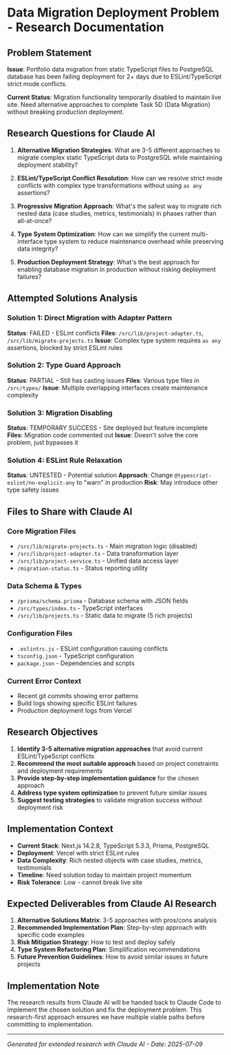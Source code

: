 # Data Migration Deployment Problem - Research Documentation

## Problem Statement

**Issue**: Portfolio data migration from static TypeScript files to PostgreSQL database has been failing deployment for 2+ days due to ESLint/TypeScript strict mode conflicts.

**Current Status**: Migration functionality temporarily disabled to maintain live site. Need alternative approaches to complete Task 5D (Data Migration) without breaking production deployment.

## Research Questions for Claude AI

1. **Alternative Migration Strategies**: What are 3-5 different approaches to migrate complex static TypeScript data to PostgreSQL while maintaining deployment stability?

2. **ESLint/TypeScript Conflict Resolution**: How can we resolve strict mode conflicts with complex type transformations without using `as any` assertions?

3. **Progressive Migration Approach**: What's the safest way to migrate rich nested data (case studies, metrics, testimonials) in phases rather than all-at-once?

4. **Type System Optimization**: How can we simplify the current multi-interface type system to reduce maintenance overhead while preserving data integrity?

5. **Production Deployment Strategy**: What's the best approach for enabling database migration in production without risking deployment failures?

## Attempted Solutions Analysis

### Solution 1: Direct Migration with Adapter Pattern
**Status**: FAILED - ESLint conflicts
**Files**: `/src/lib/project-adapter.ts`, `/src/lib/migrate-projects.ts`
**Issue**: Complex type system requires `as any` assertions, blocked by strict ESLint rules

### Solution 2: Type Guard Approach
**Status**: PARTIAL - Still has casting issues
**Files**: Various type files in `/src/types/`
**Issue**: Multiple overlapping interfaces create maintenance complexity

### Solution 3: Migration Disabling
**Status**: TEMPORARY SUCCESS - Site deployed but feature incomplete
**Files**: Migration code commented out
**Issue**: Doesn't solve the core problem, just bypasses it

### Solution 4: ESLint Rule Relaxation
**Status**: UNTESTED - Potential solution
**Approach**: Change `@typescript-eslint/no-explicit-any` to "warn" in production
**Risk**: May introduce other type safety issues

## Files to Share with Claude AI

### Core Migration Files
- `/src/lib/migrate-projects.ts` - Main migration logic (disabled)
- `/src/lib/project-adapter.ts` - Data transformation layer
- `/src/lib/project-service.ts` - Unified data access layer
- `/migration-status.ts` - Status reporting utility

### Data Schema & Types
- `/prisma/schema.prisma` - Database schema with JSON fields
- `/src/types/index.ts` - TypeScript interfaces
- `/src/lib/projects.ts` - Static data to migrate (5 rich projects)

### Configuration Files
- `.eslintrc.js` - ESLint configuration causing conflicts
- `tsconfig.json` - TypeScript configuration
- `package.json` - Dependencies and scripts

### Current Error Context
- Recent git commits showing error patterns
- Build logs showing specific ESLint failures
- Production deployment logs from Vercel

## Research Objectives

1. **Identify 3-5 alternative migration approaches** that avoid current ESLint/TypeScript conflicts
2. **Recommend the most suitable approach** based on project constraints and deployment requirements
3. **Provide step-by-step implementation guidance** for the chosen approach
4. **Address type system optimization** to prevent future similar issues
5. **Suggest testing strategies** to validate migration success without deployment risk

## Implementation Context

- **Current Stack**: Next.js 14.2.8, TypeScript 5.3.3, Prisma, PostgreSQL
- **Deployment**: Vercel with strict ESLint rules
- **Data Complexity**: Rich nested objects with case studies, metrics, testimonials
- **Timeline**: Need solution today to maintain project momentum
- **Risk Tolerance**: Low - cannot break live site

## Expected Deliverables from Claude AI Research

1. **Alternative Solutions Matrix**: 3-5 approaches with pros/cons analysis
2. **Recommended Implementation Plan**: Step-by-step approach with specific code examples
3. **Risk Mitigation Strategy**: How to test and deploy safely
4. **Type System Refactoring Plan**: Simplification recommendations
5. **Future Prevention Guidelines**: How to avoid similar issues in future projects

## Implementation Note

The research results from Claude AI will be handed back to Claude Code to implement the chosen solution and fix the deployment problem. This research-first approach ensures we have multiple viable paths before committing to implementation.

---

*Generated for extended research with Claude AI - Date: 2025-07-09*